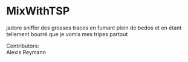 # MixWithTSP
jadore sniffer des grosses traces en fumant plein de bedos et en étant tellement bourré que je vomis mes tripes partout

Contributors: </br>
Alexis Reymann
